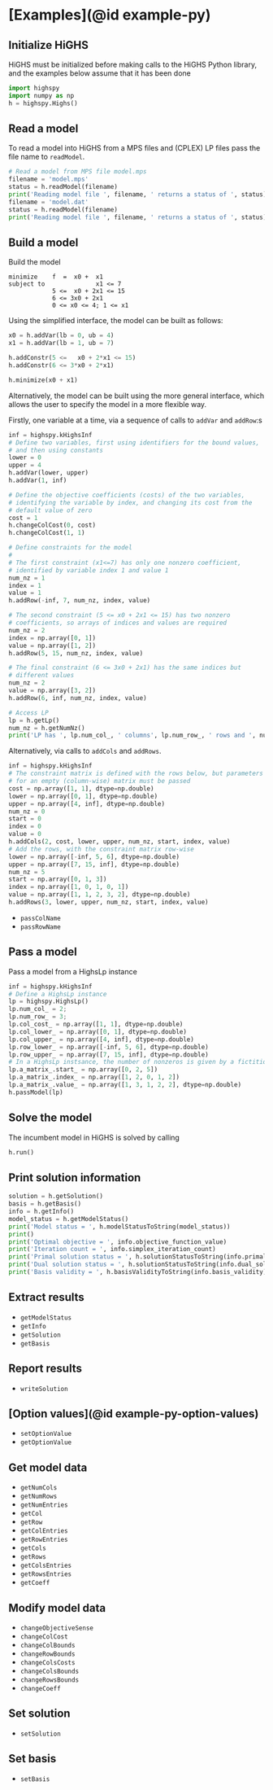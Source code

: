 # [Examples](@id example-py)

## Initialize HiGHS

HiGHS must be initialized before making calls to the HiGHS Python
library, and the examples below assume that it has been done

```python
import highspy
import numpy as np
h = highspy.Highs()
```

## Read a model

To read a model into HiGHS from a MPS files and (CPLEX) LP files pass the file name to `readModel`. 

```python
# Read a model from MPS file model.mps
filename = 'model.mps'
status = h.readModel(filename)
print('Reading model file ', filename, ' returns a status of ', status)
filename = 'model.dat'
status = h.readModel(filename)
print('Reading model file ', filename, ' returns a status of ', status)
```

## Build a model

Build the model

```raw
minimize    f  =  x0 +  x1
subject to              x1 <= 7
            5 <=  x0 + 2x1 <= 15
            6 <= 3x0 + 2x1
            0 <= x0 <= 4; 1 <= x1
```

Using the simplified interface, the model can be built as follows:

```python
x0 = h.addVar(lb = 0, ub = 4)
x1 = h.addVar(lb = 1, ub = 7)

h.addConstr(5 <=   x0 + 2*x1 <= 15)
h.addConstr(6 <= 3*x0 + 2*x1)

h.minimize(x0 + x1)
```

Alternatively, the model can be built using the more general interface, which allows the user to specify the model in a more flexible way.

Firstly, one variable at a time, via a sequence of calls to `addVar` and `addRow`:s
```python
inf = highspy.kHighsInf
# Define two variables, first using identifiers for the bound values,
# and then using constants
lower = 0
upper = 4
h.addVar(lower, upper)
h.addVar(1, inf)

# Define the objective coefficients (costs) of the two variables,
# identifying the variable by index, and changing its cost from the
# default value of zero
cost = 1
h.changeColCost(0, cost)
h.changeColCost(1, 1)

# Define constraints for the model
#
# The first constraint (x1<=7) has only one nonzero coefficient,
# identified by variable index 1 and value 1
num_nz = 1
index = 1
value = 1
h.addRow(-inf, 7, num_nz, index, value)

# The second constraint (5 <= x0 + 2x1 <= 15) has two nonzero
# coefficients, so arrays of indices and values are required
num_nz = 2
index = np.array([0, 1])
value = np.array([1, 2])
h.addRow(5, 15, num_nz, index, value)

# The final constraint (6 <= 3x0 + 2x1) has the same indices but
# different values
num_nz = 2
value = np.array([3, 2])
h.addRow(6, inf, num_nz, index, value)

# Access LP
lp = h.getLp()
num_nz = h.getNumNz()
print('LP has ', lp.num_col_, ' columns', lp.num_row_, ' rows and ', num_nz, ' nonzeros')
```

Alternatively, via calls to `addCols` and `addRows`.

```python
inf = highspy.kHighsInf
# The constraint matrix is defined with the rows below, but parameters
# for an empty (column-wise) matrix must be passed
cost = np.array([1, 1], dtype=np.double)
lower = np.array([0, 1], dtype=np.double)
upper = np.array([4, inf], dtype=np.double)
num_nz = 0
start = 0
index = 0
value = 0
h.addCols(2, cost, lower, upper, num_nz, start, index, value)
# Add the rows, with the constraint matrix row-wise
lower = np.array([-inf, 5, 6], dtype=np.double)
upper = np.array([7, 15, inf], dtype=np.double)
num_nz = 5
start = np.array([0, 1, 3])
index = np.array([1, 0, 1, 0, 1])
value = np.array([1, 1, 2, 3, 2], dtype=np.double)
h.addRows(3, lower, upper, num_nz, start, index, value)
```

 * `passColName`
 * `passRowName`

## Pass a model

Pass a model from a HighsLp instance
```python
inf = highspy.kHighsInf
# Define a HighsLp instance
lp = highspy.HighsLp()
lp.num_col_ = 2;
lp.num_row_ = 3;
lp.col_cost_ = np.array([1, 1], dtype=np.double)
lp.col_lower_ = np.array([0, 1], dtype=np.double)
lp.col_upper_ = np.array([4, inf], dtype=np.double)
lp.row_lower_ = np.array([-inf, 5, 6], dtype=np.double)
lp.row_upper_ = np.array([7, 15, inf], dtype=np.double)
# In a HighsLp instsance, the number of nonzeros is given by a fictitious final start
lp.a_matrix_.start_ = np.array([0, 2, 5])
lp.a_matrix_.index_ = np.array([1, 2, 0, 1, 2])
lp.a_matrix_.value_ = np.array([1, 3, 1, 2, 2], dtype=np.double)
h.passModel(lp)
```

## Solve the model

The incumbent model in HiGHS is solved by calling
```python
h.run()
```

## Print solution information

```python
solution = h.getSolution()
basis = h.getBasis()
info = h.getInfo()
model_status = h.getModelStatus()
print('Model status = ', h.modelStatusToString(model_status))
print()
print('Optimal objective = ', info.objective_function_value)
print('Iteration count = ', info.simplex_iteration_count)
print('Primal solution status = ', h.solutionStatusToString(info.primal_solution_status))
print('Dual solution status = ', h.solutionStatusToString(info.dual_solution_status))
print('Basis validity = ', h.basisValidityToString(info.basis_validity))
```

## Extract results

 * `getModelStatus`
 * `getInfo`
 * `getSolution`
 * `getBasis`

## Report results

 * `writeSolution`

## [Option values](@id example-py-option-values)

 * `setOptionValue`
 * `getOptionValue`

## Get model data

 * `getNumCols`
 * `getNumRows`
 * `getNumEntries`
 * `getCol`
 * `getRow`
 * `getColEntries`
 * `getRowEntries`
 * `getCols`
 * `getRows`
 * `getColsEntries`
 * `getRowsEntries`
 * `getCoeff`

## Modify model data

 * `changeObjectiveSense`
 * `changeColCost`
 * `changeColBounds`
 * `changeRowBounds`
 * `changeColsCosts`
 * `changeColsBounds`
 * `changeRowsBounds`
 * `changeCoeff`

## Set solution

 * `setSolution`

## Set basis

 * `setBasis`
